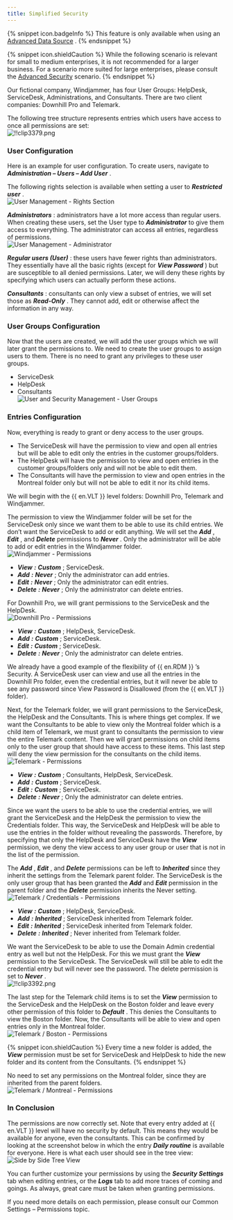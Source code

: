 ```yaml
---
title: Simplified Security
---
```

{% snippet icon.badgeInfo %} 
This feature is only available when using an [Advanced Data Source](/rdm/windows/data-sources/data-sources-types/advanced-data-sources/) . 
{% endsnippet %}
 
{% snippet icon.shieldCaution %} 
While the following scenario is relevant for small to medium enterprises, it is not recommended for a larger business. For a scenario more suited for large enterprises, please consult the [Advanced Security](/rdm/windows/user-groups-based-access-control/scenarios/advanced-security/) scenario. 
{% endsnippet %}
 

Our fictional company, Windjammer, has four User Groups: HelpDesk, ServiceDesk, Administrations, and Consultants. There are two client companies: Downhill Pro and Telemark.  

The following tree structure represents entries which users have access to once all permissions are set:  
![!!clip3379.png](/img/en/rdm/windows/clip3379.png) 

### User Configuration 

Here is an example for user configuration. To create users, navigate to ***Administration – Users – Add User*** .  

The following rights selection is available when setting a user to ***Restricted user*** .  
![User Management - Rights Section](/img/en/rdm/windows/clip3380.png) 

***Administrators*** : administrators have a lot more access than regular users. When creating these users, set the User type to ***Administrator*** to give them access to everything. The administrator can access all entries, regardless of permissions.  
![User Management - Administrator](/img/en/rdm/windows/clip3381.png) 

***Regular users (User)*** : these users have fewer rights than administrators. They essentially have all the basic rights (except for ***View Password*** ) but are susceptible to all denied permissions. Later, we will deny these rights by specifying which users can actually perform these actions.  

***Consultants*** : consultants can only view a subset of entries, we will set those as ***Read-Only*** . They cannot add, edit or otherwise affect the information in any way.  

### User Groups Configuration 

Now that the users are created, we will add the user groups which we will later grant the permissions to. We need to create the user groups to assign users to them. There is no need to grant any privileges to these user groups. 
* ServiceDesk 
* HelpDesk 
* Consultants  
![User and Security Management - User Groups](/img/en/rdm/windows/clip3472.png) 

### Entries Configuration 

Now, everything is ready to grant or deny access to the user groups.  

* The ServiceDesk will have the permission to view and open all entries but will be able to edit only the entries in the customer groups/folders. 
* The HelpDesk will have the permission to view and open entries in the customer groups/folders only and will not be able to edit them. 
* The Consultants will have the permission to view and open entries in the Montreal folder only but will not be able to edit it nor its child items. 

We will begin with the {{ en.VLT }} level folders: Downhill Pro, Telemark and Windjammer.  

The permission to view the Windjammer folder will be set for the ServiceDesk only since we want them to be able to use its child entries. We don’t want the ServiceDesk to add or edit anything. We will set the ***Add*** , ***Edit*** , and ***Delete*** permissions to ***Never*** . Only the administrator will be able to add or edit entries in the Windjammer folder.  
![Windjammer - Permissions](/img/en/rdm/windows/clip3385.png) 

* ***View*** ***:*** ***Custom*** ; ServiceDesk. 
* ***Add*** ***:*** ***Never*** ; Only the administrator can add entries. 
* ***Edit*** ***:*** ***Never*** ; Only the administrator can edit entries. 
* ***Delete*** ***:*** ***Never*** ; Only the administrator can delete entries. 

For Downhill Pro, we will grant permissions to the ServiceDesk and the HelpDesk.  
![Downhill Pro - Permissions](/img/en/rdm/windows/clip3386.png) 

* ***View*** ***:*** ***Custom*** ; HelpDesk, ServiceDesk. 
* ***Add*** ***:*** ***Custom*** ; ServiceDesk. 
* ***Edit*** ***:*** ***Custom*** ; ServiceDesk. 
* ***Delete*** ***:*** ***Never*** ; Only the administrator can delete entries. 

We already have a good example of the flexibility of {{ en.RDM }} ’s Security. A ServiceDesk user can view and use all the entries in the Downhill Pro folder, even the credential entries, but it will never be able to see any password since View Password is Disallowed (from the {{ en.VLT }} folder).  

Next, for the Telemark folder, we will grant permissions to the ServiceDesk, the HelpDesk and the Consultants. This is where things get complex. If we want the Consultants to be able to view only the Montreal folder which is a child item of Telemark, we must grant to consultants the permission to view the entire Telemark content. Then we will grant permissions on child items only to the user group that should have access to these items. This last step will deny the view permission for the consultants on the child items.  
![Telemark - Permissions](/img/en/rdm/windows/clip3387.png) 

* ***View*** ***:*** ***Custom*** ; Consultants, HelpDesk, ServiceDesk. 
* ***Add*** ***:*** ***Custom*** ; ServiceDesk. 
* ***Edit*** ***:*** ***Custom*** ; ServiceDesk. 
* ***Delete*** ***:*** ***Never*** ; Only the administrator can delete entries. 

Since we want the users to be able to use the credential entries, we will grant the ServiceDesk and the HelpDesk the permission to view the Credentials folder. This way, the ServiceDesk and HelpDesk will be able to use the entries in the folder without revealing the passwords. Therefore, by specifying that only the HelpDesk and ServiceDesk have the ***View*** permission, we deny the view access to any user group or user that is not in the list of the permission.  

The ***Add*** , ***Edit*** , and ***Delete*** permissions can be left to ***&#32;*** ***Inherited*** since they inherit the settings from the Telemark parent folder. The ServiceDesk is the only user group that has been granted the ***Add*** and ***Edit*** permission in the parent folder and the ***Delete*** permission inherits the Never setting.  
![Telemark / Credentials - Permissions](/img/en/rdm/windows/clip3388.png) 

* ***View*** ***:*** ***Custom*** ; HelpDesk, ServiceDesk. 
* ***Add*** ***:*** ***Inherited*** ; ServiceDesk inherited from Telemark folder. 
* ***Edit*** ***:*** ***Inherited*** ; ServiceDesk inherited from Telemark folder. 
* ***Delete*** ***:*** ***Inherited*** ; Never inherited from Telemark folder. 

We want the ServiceDesk to be able to use the Domain Admin credential entry as well but not the HelpDesk. For this we must grant the ***View*** permission to the ServiceDesk. The ServiceDesk will still be able to edit the credential entry but will never see the password. The delete permission is set to ***Never*** .  
![!!clip3392.png](/img/en/rdm/windows/clip3392.png) 

The last step for the Telemark child items is to set the ***View*** permission to the ServiceDesk and the HelpDesk on the Boston folder and leave every other permission of this folder to ***Default*** . This denies the Consultants to view the Boston folder. Now, the Consultants will be able to view and open entries only in the Montreal folder.  
![Telemark / Boston - Permissions](/img/en/rdm/windows/clip3389.png) 

{% snippet icon.shieldCaution %} 
Every time a new folder is added, the ***View*** permission must be set for ServiceDesk and HelpDesk to hide the new folder and its content from the Consultants. 
{% endsnippet %}
 
No need to set any permissions on the Montreal folder, since they are inherited from the parent folders.  
![Telemark / Montreal - Permissions](/img/en/rdm/windows/clip3390.png) 

### In Conclusion 

The permissions are now correctly set. Note that every entry added at {{ en.VLT }} level will have no security by default. This means they would be available for anyone, even the consultants. This can be confirmed by looking at the screenshot below in which the entry ***Daily routine*** is available for everyone. Here is what each user should see in the tree view:  
![Side by Side Tree View](/img/en/rdm/windows/clip3391.png) 

You can further customize your permissions by using the ***Security Settings*** tab when editing entries, or the ***Logs*** &#32; tab to add more traces of coming and goings. As always, great care must be taken when granting permissions.  

If you need more details on each permission, please consult our Common Settings – Permissions topic. 

